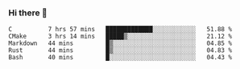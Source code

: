 ### Hi there 👋

<!--
**WShiBin/WShiBin** is a ✨ _special_ ✨ repository because its `README.md` (this file) appears on your GitHub profile.

Here are some ideas to get you started:

- 🔭 I’m currently working on ...
- 🌱 I’m currently learning ...
- 👯 I’m looking to collaborate on ...
- 🤔 I’m looking for help with ...
- 💬 Ask me about ...
- 📫 How to reach me: ...
- 😄 Pronouns: ...
- ⚡ Fun fact: ...
-->

<!--START_SECTION:waka-->
```text
C          7 hrs 57 mins   █████████████░░░░░░░░░░░░   51.88 % 
CMake      3 hrs 14 mins   █████▒░░░░░░░░░░░░░░░░░░░   21.12 % 
Markdown   44 mins         █▒░░░░░░░░░░░░░░░░░░░░░░░   04.85 % 
Rust       44 mins         █▒░░░░░░░░░░░░░░░░░░░░░░░   04.83 % 
Bash       40 mins         █░░░░░░░░░░░░░░░░░░░░░░░░   04.43 % 
```
<!--END_SECTION:waka-->
